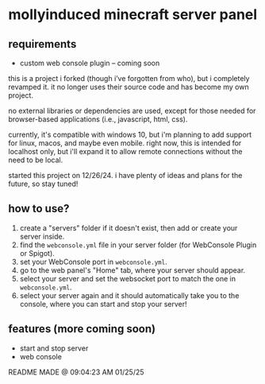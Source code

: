# mollyinduced minecraft server panel

## requirements
- custom web console plugin – coming soon

this is a project i forked (though i’ve forgotten from who), but i completely revamped it. it no longer uses their source code and has become my own project.

no external libraries or dependencies are used, except for those needed for browser-based applications (i.e., javascript, html, css).

currently, it's compatible with windows 10, but i'm planning to add support for linux, macos, and maybe even mobile. right now, this is intended for localhost only, but i'll expand it to allow remote connections without the need to be local.

started this project on 12/26/24. i have plenty of ideas and plans for the future, so stay tuned!

## how to use?
1. create a "servers" folder if it doesn't exist, then add or create your server inside.
2. find the `webconsole.yml` file in your server folder (for WebConsole Plugin or Spigot).
3. set your WebConsole port in `webconsole.yml`.
4. go to the web panel's "Home" tab, where your server should appear.
5. select your server and set the websocket port to match the one in `webconsole.yml`.
6. select your server again and it should automatically take you to the console, where you can start and stop your server!


## features (more coming soon)
- start and stop server
- web console








README MADE @ 09:04:23 AM 01/25/25